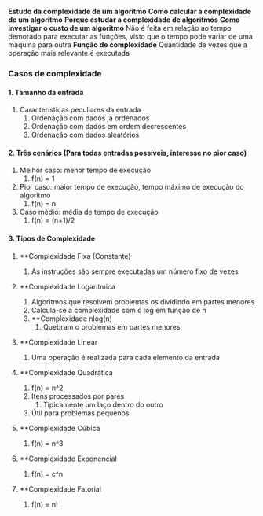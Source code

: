 **Estudo da complexidade de um algoritmo**
**Como calcular a complexidade de um algoritmo**
**Porque estudar a complexidade de algoritmos**
**Como investigar o custo de um algoritmo**
	Não é feita em relação ao tempo demorado para executar as funções, visto que o tempo pode variar de uma maquina para outra
**Função de complexidade**
	Quantidade de vezes que a operação mais relevante é executada
### Casos de complexidade
#### 1. Tamanho da entrada
1. Características peculiares da entrada
	1. Ordenação com dados já ordenados
	1. Ordenação com dados em ordem decrescentes
	1. Ordenação com dados aleatórios 
		
#### 2. Três cenários (Para todas entradas possíveis, interesse no pior caso)
1. Melhor caso: menor tempo de execução
	1. f(n) = 1
2. Pior caso: maior tempo de execução, tempo máximo de execução do algoritmo
	1. f(n) = n
3. Caso médio: média de tempo de execução
	1. f(n) = (n+1)/2	
#### 3. Tipos de Complexidade
1. **Complexidade Fixa (Constante)
	1. As instruções são sempre executadas um número fixo de vezes
	
4. **Complexidade Logarítmica 
	1. Algoritmos que resolvem problemas os dividindo em partes menores
	1. Calcula-se a complexidade com o log em função de n
	1. **Complexidade nlog(n)
		1. Quebram o problemas em partes menores
		
5. **Complexidade Linear
	1. Uma operação é realizada para cada elemento da entrada
	
6. **Complexidade Quadrática
	1. f(n) = n^2
	1. Itens processados por pares
		1. Tipicamente um laço dentro do outro
	1. Útil para problemas pequenos
	
7. **Complexidade Cúbica
	1. f(n) = n^3
8. **Complexidade Exponencial
	1. f(n) = c^n
9. **Complexidade Fatorial
	1. f(n) = n!